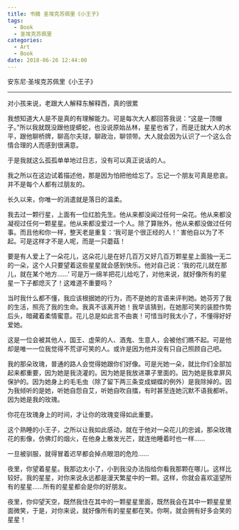 ```yaml
---
title: 书摘 圣埃克苏佩里《小王子》
tags:
  - Book
  - 圣埃克苏佩里
categories:
  - Art
  - Book
date: 2018-06-26 12:44:00
---
```

安东尼·圣埃克苏佩里《小王子》

<!-- more -->


***

对小孩来说，老跟大人解释东解释西，真的很累

我想知道大人是不是真的有理解能力。可是每次大人都回答我说：“这是一顶帽子。”所以我就既没跟他提蟒蛇，也没说原始丛林，星星也省了，而是迁就大人的水平，跟他聊桥牌，聊高尔夫球，聊政治，聊领带。大人就会因为认识了一个这么合情合理的人而感到很满意。

于是我就这么孤孤单单地过日志，没有可以真正说话的人。

我之所以在这边试着描述他，那是因为怕把他给忘了。忘记一个朋友可真是悲哀。并不是每个人都有过朋友的。

长久以来，你唯一的消遣就是落日的温柔。

我去过一颗行星，上面有一位红脸先生。他从来都没闻过任何一朵花。他从来都没凝视过任何一颗星星。他从来都没爱过一个人。除了算账外，他从来都没做过任何事。而且他和你一样，整天老是重复：‘我可是个很正经的人！’ 害他自以为了不起。可是这样才不是人呢，而是一只蘑菇！

要是有人爱上了一朵花儿，这朵花儿是在好几百万又好几百万颗星星上面独一无二的一朵，这个人只要望着这些星星就会感到快乐。他对自己说：‘我的花儿就在那儿，就在某个地方……’ 可是万一绵羊把花儿给吃了，对他来说，就好像所有的星星一下子都熄灭了！这难道不重要吗？

当时我什么都不懂，我应该根据她的行为，而不是她的言语来评判她。她芬芳了我的生活，照亮了我的生命。我真不该离开她！我早该猜到，在她那可笑的装腔作势后头，暗藏着柔情蜜意。花儿总是如此言不由衷！可惜当时我太小了，不懂得好好爱她。

这是一位会被其他人，国王、虚荣的人、酒鬼、生意人，会被他们瞧不起。可是他却是唯一一位我觉得不荒谬可笑的人。或许是因为他并没有只自己照顾自己吧。

我的那朵玫瑰，普通的路人会觉得她跟你们好像。可是光她一朵，就比你们全部加起来都重要，因为她是我浇灌的。因为她是我放进罩子里面的。因为她是我拿屏风保护的。因为她身上的毛毛虫（除了留下两三条变成蝴蝶的例外）是我除掉的。因为我倾听的是她，听她自怨自艾，听她自吹自擂，有时甚至连她沉默不语我都听。因为她是我的玫瑰。

你花在玫瑰身上的时间，才让你的玫瑰变得如此重要。

这个熟睡的小王子，之所以让我如此感动，就在于他对一朵花儿的忠诚，那朵玫瑰花的影像，仿佛灯的烟火，在他身上散发光芒，就连他睡着时也一样……

一旦被驯服，就得冒着迟早都会掉点眼泪的危险……

夜里，你望着星星。我那边太小了，小到我没办法指给你看我那颗在哪儿。这样比较好。我的星星，对你来说永远都是漫天繁星中的一颗。这样，你就会喜欢遥望所有的星星……所有的星星都会是你的好朋友。

夜里，你仰望天空，既然我住在其中的一颗星星里面，既然我会在其中一颗星星里面微笑，于是，对你来说，就好像所有的星星都在笑。你啊，就会拥有好多会笑的星星！

























